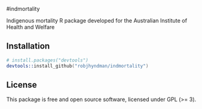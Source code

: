 #indmortality

Indigenous mortality R package developed for the Australian Institute of Health and Welfare


## Installation

```s
# install.packages("devtools")
devtools::install_github("robjhyndman/indmortality")
```

## License

This package is free and open source software, licensed under GPL (>= 3).
